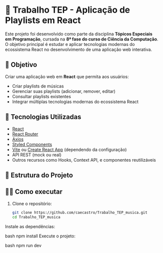 # 🎵 Trabalho TEP - Aplicação de Playlists em React

Este projeto foi desenvolvido como parte da disciplina **Tópicos Especiais em Programação**, cursada na **8ª fase do curso de Ciência da Computação**. O objetivo principal é estudar e aplicar tecnologias modernas do ecossistema React no desenvolvimento de uma aplicação web interativa.

## 📌 Objetivo

Criar uma aplicação web em **React** que permita aos usuários:

- Criar playlists de músicas
- Gerenciar suas playlists (adicionar, remover, editar)
- Consultar playlists existentes
- Integrar múltiplas tecnologias modernas do ecossistema React

## 🚀 Tecnologias Utilizadas

- [React](https://reactjs.org/)
- [React Router](https://reactrouter.com/)
- [Axios](https://axios-http.com/)
- [Styled Components](https://styled-components.com/)
- [Vite](https://vitejs.dev/) ou [Create React App](https://create-react-app.dev/) (dependendo da configuração)
- API REST (mock ou real)
- Outros recursos como Hooks, Context API, e componentes reutilizáveis

## 📁 Estrutura do Projeto

## 🧑‍💻 Como executar

1. Clone o repositório:
   ```bash
   git clone https://github.com/caecastro/Trabalho_TEP_musica.git
   cd Trabalho_TEP_musica
   ```

Instale as dependências:

bash
npm install
Execute o projeto:

bash
npm run dev
